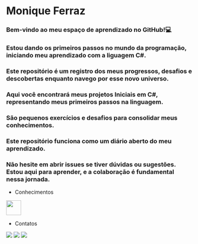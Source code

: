 # Monique Ferraz

### Bem-vindo ao meu espaço de aprendizado no GitHub!💻
### Estou dando os primeiros passos no mundo da programação, iniciando meu aprendizado com a liguagem C#.
### Este repositório é um registro dos meus progressos, desafios e descobertas enquanto navego por esse novo universo.

### Aqui você encontrará meus projetos Iniciais em C#, representando meus primeiros passos na linguagem.
### São pequenos exercícios e desafios para consolidar meus conhecimentos.

### Este repositório funciona como um diário aberto do meu aprendizado.
### Não hesite em abrir issues se tiver dúvidas ou sugestões. Estou aqui para aprender, e a colaboração é fundamental nessa jornada.

- Conhecimentos
<img loading="lazy" src="https://cdn.jsdelivr.net/gh/devicons/devicon/icons/csharp/csharp-original.svg" width="40" height="40"/>

- Contatos
<div><a href="https://www.instagram.com/mo_ferraz_" target="_blank"><img loading="lazy" src="https://img.shields.io/badge/-Instagram-%23E4405F?style=for-the-badge&logo=instagram&logoColor=white" target="_blank"></a>
<a href = "mailto:mo_ferraz@hotmail.com"><img loading="lazy" src="https://img.shields.io/badge/Gmail-D14836?style=for-the-badge&logo=gmail&logoColor=white" target="_blank"></a>
<a href="https://www.linkedin.com/in/monique-ferraz-de-souza-b26ba110a" target="_blank"><img loading="lazy" src="https://img.shields.io/badge/-LinkedIn-%230077B5?style=for-the-badge&logo=linkedin&logoColor=white" target="_blank"></a>   
</div>
